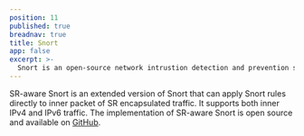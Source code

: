 ```yaml
---
position: 11
published: true
breadnav: true
title: Snort
app: false
excerpt: >-
  Snort is an open-source network intrustion detection and prevention system. SR-Snort is an extended version of Snort with added capabilities.
---
```


SR-aware Snort is an extended version of Snort that can apply Snort rules directly to inner packet of SR encapsulated traffic. It supports both inner IPv4 and IPv6 traffic. The implementation of SR-aware Snort is open source and available on [GitHub](https://github.com/SRouting/SR-snort).

